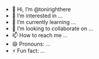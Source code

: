 - 👋 Hi, I’m @tonirighthere
- 👀 I’m interested in ...
- 🌱 I’m currently learning ...
- 💞️ I’m looking to collaborate on ...
- 📫 How to reach me ...
- 😄 Pronouns: ...
- ⚡ Fun fact: ...

<!---
tonirighthere/tonirighthere is a ✨ special ✨ repository because its `README.md` (this file) appears on your GitHub profile.
You can click the Preview link to take a look at your changes.
--->
